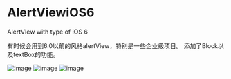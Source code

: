 # AlertViewiOS6
AlertVIew with type of iOS 6


有时候会用到6.0以前的风格alertView，特别是一些企业级项目。
添加了Block以及textBox的功能。

![image](http://cl.ly/2V0m3K021p2f/download/alertView1.png)
![image](http://cl.ly/1T1D460I3F41/download/alertView2.png)
![image](http://cl.ly/170R0p0r1H2f/download/alertView3.png)
